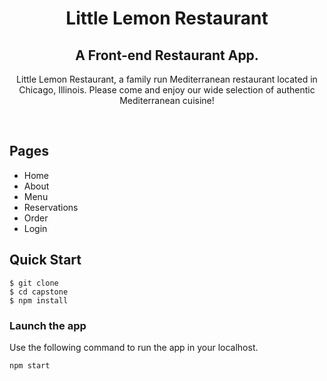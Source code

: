 <h1 align="center">Little Lemon Restaurant</h1>

<h2 align="center">A Front-end Restaurant App.</h2>



  <p align="center"> 
    Little Lemon Restaurant, a family run Mediterranean restaurant located in Chicago, Illinois. Please come and enjoy our wide selection of authentic Mediterranean cuisine!
  </p>
  
  
  
<br />

## Pages

- Home
- About
- Menu
- Reservations
- Order
- Login
  <br />


## Quick Start

```shell
$ git clone 
$ cd capstone
$ npm install
```

### Launch the app

Use the following command to run the app in your localhost.

```
npm start
```
